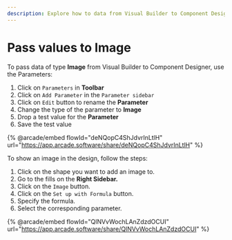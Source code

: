 ```yaml
---
description: Explore how to data from Visual Builder to Component Designer
---
```


# Pass values to Image

To pass data of type **Image** from Visual Builder to Component Designer, use the Parameters:

1. Click on `Parameters` in **Toolbar**
2. Click on `Add Parameter` in the `Parameter sidebar`
3. Click on `Edit` button to rename the **Parameter**
4. Change the type of the parameter to **Image**
5. Drop a test value for the **Parameter**
6. Save the test value

{% @arcade/embed flowId="deNQopC4ShJdvrInLtlH" url="https://app.arcade.software/share/deNQopC4ShJdvrInLtlH" %}

To show an image in the design, follow the steps:

1. Click on the shape you want to add an image to.
2. Go to the fills on the **Right Sidebar.**
3. Click on the `Image` button.
4. Click on the `Set up with Formula` button.
5. Specify the formula.
6. Select the corresponding parameter.

{% @arcade/embed flowId="QlNVvWochLAnZdzdOCUI" url="https://app.arcade.software/share/QlNVvWochLAnZdzdOCUI" %}
